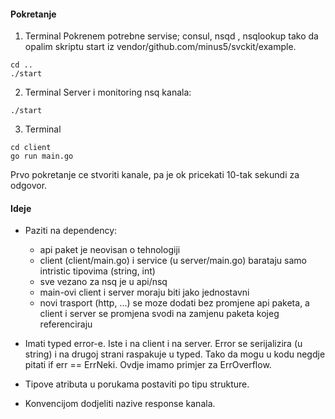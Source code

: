 #### Pokretanje

1. Terminal
Pokrenem potrebne servise; consul, nsqd , nsqlookup tako da opalim skriptu start iz vendor/github.com/minus5/svckit/example.
```
cd ..  
./start
```

2. Terminal
Server i monitoring nsq kanala:
```
./start
```

3. Terminal
```
cd client
go run main.go
```

Prvo pokretanje ce stvoriti kanale, pa je ok pricekati 10-tak sekundi za odgovor.

#### Ideje

* Paziti na dependency:
	* api paket je neovisan o tehnologiji
	* client (client/main.go) i service (u server/main.go) barataju samo intristic tipovima (string, int)
	* sve vezano za nsq je u api/nsq
	* main-ovi client i server moraju biti jako jednostavni
	* novi trasport (http, ...) se moze dodati bez promjene api paketa, a client i server se promjena svodi na zamjenu paketa kojeg referenciraju
	
* Imati typed error-e. Iste i na  client i na server. Error se serijalizira (u string) i na drugoj strani raspakuje u typed. Tako da mogu u kodu negdje pitati if err == ErrNeki. Ovdje imamo primjer za ErrOverflow.

* Tipove atributa u porukama postaviti po tipu strukture.

* Konvencijom dodjeliti nazive response kanala.

